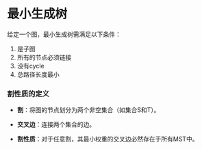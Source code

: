 # 最小生成树
给定一个图，最小生成树需满足以下条件：
1. 是子图
2. 所有的节点必须链接
3. 没有cycle
4. 总路径长度最小

### 割性质的定义

-   **割**：将图的节点划分为两个非空集合（如集合S和T）。
    
-   **交叉边**：连接两个集合的边。
    
-   **割性质**：对于任意割，其最小权重的交叉边必然存在于所有MST中。
<!--stackedit_data:
eyJoaXN0b3J5IjpbLTc4MzkzNzA3MCw3MTMyOTg0OTldfQ==
-->
